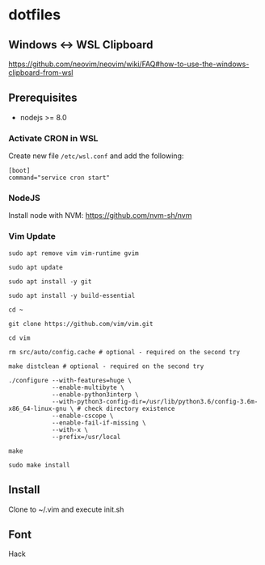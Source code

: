 # dotfiles

## Windows <-> WSL Clipboard

https://github.com/neovim/neovim/wiki/FAQ#how-to-use-the-windows-clipboard-from-wsl

## Prerequisites

* nodejs >= 8.0

### Activate CRON in WSL

Create new file `/etc/wsl.conf` and add the following:

```
[boot]
command="service cron start"
```

### NodeJS

Install node with NVM: https://github.com/nvm-sh/nvm

### Vim Update

```
sudo apt remove vim vim-runtime gvim

sudo apt update

sudo apt install -y git

sudo apt install -y build-essential

cd ~

git clone https://github.com/vim/vim.git

cd vim

rm src/auto/config.cache # optional - required on the second try

make distclean # optional - required on the second try

./configure --with-features=huge \
            --enable-multibyte \
            --enable-python3interp \
            --with-python3-config-dir=/usr/lib/python3.6/config-3.6m-x86_64-linux-gnu \ # check directory existence
            --enable-cscope \
            --enable-fail-if-missing \
            --with-x \
            --prefix=/usr/local

make

sudo make install
```

## Install

Clone to ~/.vim and execute init.sh

## Font

Hack
